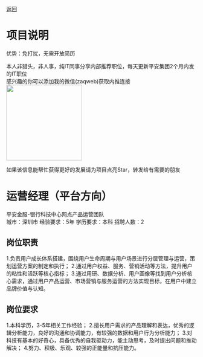 [返回](../../)

# 项目说明

优势：免打扰，无需开放简历

本人非猎头，非人事，纯IT同事分享内部推荐职位，每天更新平安集团2个月内发的IT职位  
感兴趣的你可以添加我的微信(zaqweb)获取内推连接  
<img src="https://github.com/zaqweb/PA-IT-JOBS/blob/master/WechatICode.jpeg"  height="200" width="200">

如果该信息能帮忙获得更好的发展请为项目点亮Star，转发给有需要的朋友

# 运营经理（平台方向）
平安金服-银行科技中心网点产品运营团队  
城市：深圳市 经验要求：5年 学历要求：本科  招聘人数：2

## 岗位职责
1.负责用户成长体系搭建，围绕用户生命周期与用户场景进行分层管理与运营，策划运营方案的制定和执行；
2.通过用户权益、服务、营销活动等方法，提升用户的粘性和活跃等核心指标；
3.通过用研、数据分析、用户画像等找到用户分析核心需求，通过用户产品运营、市场营销与服务运营的方法实现目标，在用户中建立品牌价值与认知。

## 岗位要求
1.本科学历，3-5年相关工作经验；
2.擅长用户需求的产品理解和表达，优秀的逻辑分析能力，良好的沟通和协调能力，有较强的数据和用户行为分析能力；
3.对科技有基本的好奇心，具备优秀的自我驱动力，能主动思考，及时提出问题和推动解决；
4.努力、积极、乐观、较强的正能量和抗压能力。




